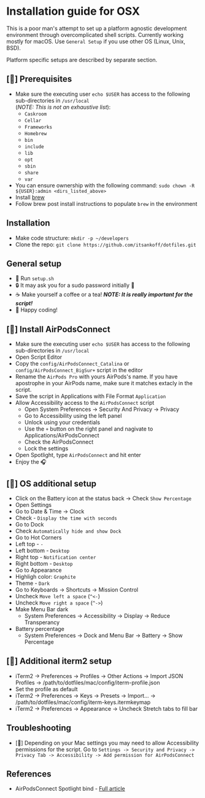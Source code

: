 # Installation guide for OSX
This is a poor man's attempt to set up a platform agnostic development environment
through overcomplicated shell scripts. Currently working mostly for macOS. Use
`General Setup` if you use other OS (Linux, Unix, BSD).  

Platform specific setups are described by separate section.

## [] Prerequisites
* Make sure the executing user `echo $USER` has access to the following sub-directories in `/usr/local`  
(_NOTE: This is not an exhaustive list_):
    * `Caskroom`
    * `Cellar`
    * `Frameworks`
    * `Homebrew`
    * `bin`
    * `include`
    * `lib`
    * `opt`
    * `sbin`
    * `share`
    * `var`
* You can ensure ownership with the following command: `sudo chown -R ${USER}:admin <dirs_listed_above>`
* Install [brew](https://brew.sh/)
* Follow brew post install instructions to populate `brew` in the environment

## Installation
* Make code structure: `mkdir -p ~/developers`
* Clone the repo: `git clone https://github.com/itsankoff/dotfiles.git`

## General setup
* 📜 Run `setup.sh`
* 🔒 It may ask you for a sudo password initially 👀
* ☕ Make yourself a coffee or a tea! ___NOTE: It is really important for the script!___
* 🚀 Happy coding!

## [] Install AirPodsConnect
* Make sure the executing user `echo $USER` has access to the following sub-directories in `/usr/local`  
* Open Script Editor
* Copy the `config/AirPodsConnect_Catalina` or `config/AirPodsConnect_BigSur+`  script in the editor
* Rename the `AirPods Pro` with yours AirPods's name. If you have apostrophe
    in your AirPods name, make sure it matches extacly in the script.
* Save the script in Applications with File Format `Application`
* Allow Accessibility access to the `AirPodsConnect` script
    * Open System Preferences -> Security And Privacy -> Privacy
    * Go to Accessibility using the left panel
    * Unlock using your credentials
    * Use the `+` button on the right panel and nagivate to Applications/AirPodsConnect
    * Check the AirPodsConnect
    * Lock the settings
* Open Spotlight, type `AirPodsConnect` and hit enter
* Enjoy the 🎧

## [] OS additional setup
* Click on the Battery icon at the status back -> Check `Show Percentage`
* Open Settings
* Go to Date & Time -> Clock
* Check - `Display the time with seconds`
* Go to Dock
* Check `Automatically hide and show Dock`
* Go to Hot Corners
* Left top - `-`
* Left bottom - `Desktop`
* Right top - `Notification center`
* Right bottom - `Desktop`
* Go to Appearance
* Highligh color: `Graphite`
* Theme - `Dark`
* Go to Keyboards -> Shortcuts -> Mission Control
* Uncheck `Move left a space` (`^<-`)
* Uncheck `Move right a space` (`^->`)
* Make Menu Bar dark
    * System Preferences -> Accessibility -> Display -> Reduce Transperancy
* Battery percentage
    * System Preferences -> Dock and Menu Bar -> Battery -> Show Percentage

## [] Additional iterm2 setup
* iTerm2 -> Preferences -> Profiles -> Other Actions -> Import JSON Profiles -> /path/to/dotfiles/mac/config/iterm-profile.json
* Set the profile as default
* iTerm2 -> Preferences -> Keys -> Presets -> Import... -> /path/to/dotfiles/mac/config/iterm-keys.itermkeymap
* iTerm2 -> Preferences -> Appearance -> Uncheck Stretch tabs to fill bar

## Troubleshooting
* [] Depending on your Mac settings you may need to allow Accessibility permissions
    for the script. Go to `Settings -> Security and Privacy -> Privacy Tab -> Accessibility -> Add permission for AirPodsConnect`

## References
* AirPodsConnect Spotlight bind - [Full article](https://medium.com/@secondfret/how-to-connect-your-airpods-to-your-mac-with-a-keyboard-shortcut-9d72e786993b)
